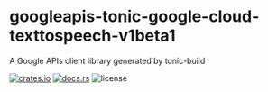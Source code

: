 # googleapis-tonic-google-cloud-texttospeech-v1beta1

A Google APIs client library generated by tonic-build

[![crates.io](https://img.shields.io/crates/v/googleapis-tonic-google-cloud-texttospeech-v1beta1)](https://crates.io/crates/googleapis-tonic-google-cloud-texttospeech-v1beta1)
[![docs.rs](https://img.shields.io/docsrs/googleapis-tonic-google-cloud-texttospeech-v1beta1)](https://docs.rs/googleapis-tonic-google-cloud-texttospeech-v1beta1)
![license](https://img.shields.io/crates/l/googleapis-tonic-google-cloud-texttospeech-v1beta1)
